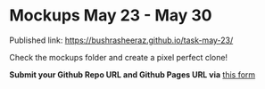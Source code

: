 # Mockups May 23 - May 30

Published link:  https://bushrasheeraz.github.io/task-may-23/

Check the mockups folder and create a pixel perfect clone! 

**Submit your Github Repo URL and Github Pages URL via**  [this form](https://forms.gle/hpnwWht8xTLjqHnH8)
